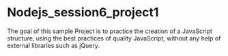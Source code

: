 # Nodejs_session6_project1
The goal of this sample Project is to practice the creation of a JavaScript structure, using the best practices of quality JavaScript, without any help of external libraries such as jQuery.
